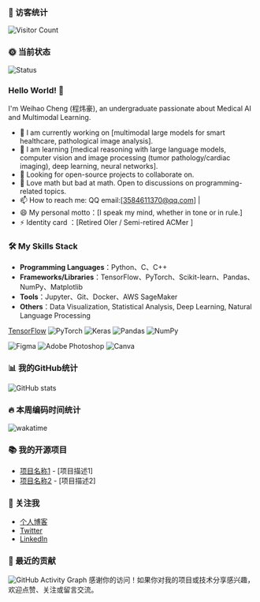 ### 👋 访客统计
![Visitor Count](https://profile-counter.glitch.me/[code-11-lab/count.svg)

### 🌞 当前状态
![Status](https://github-readme-streak-stats.herokuapp.com/?user=[code-11-lab]&theme=dark)

### Hello World! 👋

I'm Weihao Cheng (程炜豪), an undergraduate passionate about Medical AI and Multimodal Learning.

- 🔭 I am currently working on [multimodal large models for smart healthcare, pathological image analysis].
- 🌱 I am learning [medical reasoning with large language models, computer vision and image processing (tumor pathology/cardiac imaging), deep learning, neural networks].
- 👯 Looking for open-source projects to collaborate on.
- 💬 Love math but bad at math. Open to discussions on programming-related topics.
- 📫 How to reach me: QQ email:[3584611370@qq.com] | 
- 😄 My personal motto：[I speak my mind, whether in tone or in rule.]
- ⚡ Identity card ：[Retired OIer / Semi-retired ACMer ]

### 🛠️ My Skills Stack
- **Programming Languages**：Python、C、C++
- **Frameworks/Libraries**：TensorFlow、PyTorch、Scikit-learn、Pandas、NumPy、Matplotlib
- **Tools**：Jupyter、Git、Docker、AWS SageMaker
- **Others**：Data Visualization, Statistical Analysis, Deep Learning, Natural Language Processing
  
[TensorFlow](https://img.shields.io/badge/TensorFlow-%23FF6F00.svg?style=for-the-badge&logo=TensorFlow&logoColor=white)
![PyTorch](https://img.shields.io/badge/PyTorch-%23EE4C2C.svg?style=for-the-badge&logo=PyTorch&logoColor=white)
![Keras](https://img.shields.io/badge/Keras-%23D00000.svg?style=for-the-badge&logo=Keras&logoColor=white)
![Pandas](https://img.shields.io/badge/pandas-%23150458.svg?style=for-the-badge&logo=pandas&logoColor=white)
![NumPy](https://img.shields.io/badge/numpy-%23013243.svg?style=for-the-badge&logo=numpy&logoColor=white)


![Figma](https://img.shields.io/badge/figma-%23F24E1E.svg?style=for-the-badge&logo=figma&logoColor=white)
![Adobe Photoshop](https://img.shields.io/badge/adobephotoshop-%2331A8FF.svg?style=for-the-badge&logo=adobephotoshop&logoColor=white)
![Canva](https://img.shields.io/badge/Canva-%2300C4CC.svg?style=for-the-badge&logo=Canva&logoColor=white)
### 📊 我的GitHub统计
![GitHub stats](https://github-readme-stats.vercel.app/api?username=[Apotheon]&show_icons=true&theme=radical)

### 🔥 本周编码时间统计
![wakatime](https://wakatime.com/badge/user/[你的wakatime用户ID].svg)

### 📚 我的开源项目
- [项目名称1](项目链接1) - [项目描述1]
- [项目名称2](项目链接2) - [项目描述2]

### 🤝 关注我
- [个人博客](博客链接)
- [Twitter](Twitter链接)
- [LinkedIn](LinkedIn链接)

### 📅 最近的贡献
![GitHub Activity Graph](https://activity-graph.herokuapp.com/graph?username=[你的GitHub用户名]&bg_color=1F222E&color=8A91A9&line=805AD5&point=FFFFFF&area=true&hide_border=true)
感谢你的访问！如果你对我的项目或技术分享感兴趣，欢迎点赞、关注或留言交流。
